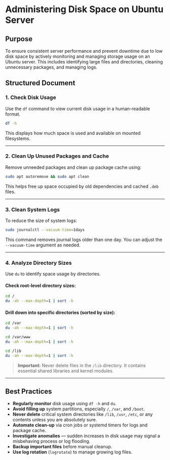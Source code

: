 
# **Administering Disk Space on Ubuntu Server**

## **Purpose**

To ensure consistent server performance and prevent downtime due to low disk space by actively monitoring and managing storage usage on an Ubuntu server. This includes identifying large files and directories, cleaning unnecessary packages, and managing logs.

## **Structured Document**

### 1. **Check Disk Usage**

Use the `df` command to view current disk usage in a human-readable format.

```bash
df -h
```

This displays how much space is used and available on mounted filesystems.

---

### 2. **Clean Up Unused Packages and Cache**

Remove unneeded packages and clean up package cache using:

```bash
sudo apt autoremove && sudo apt clean
```

This helps free up space occupied by old dependencies and cached `.deb` files.

---

### 3. **Clean System Logs**

To reduce the size of system logs:

```bash
sudo journalctl --vacuum-time=1days
```

This command removes journal logs older than one day. You can adjust the `--vacuum-time` argument as needed.

---

### 4. **Analyze Directory Sizes**

Use `du` to identify space usage by directories.

#### Check root-level directory sizes:

```bash
cd /
du -ah --max-depth=1 | sort -h
```

#### Drill down into specific directories (sorted by size):

```bash
cd /var
du -ah --max-depth=1 | sort -h

cd /var/www
du -ah --max-depth=1 | sort -h

cd /lib
du -ah --max-depth=1 | sort -h
```

> **Important:** Never delete files in the `/lib` directory. It contains essential shared libraries and kernel modules.

---

## **Best Practices**

* **Regularly monitor** disk usage using `df -h` and `du`.
* **Avoid filling up** system partitions, especially `/`, `/var`, and `/boot`.
* **Never delete** critical system directories like `/lib`, `/usr`, `/etc`, or any contents unless you are absolutely sure.
* **Automate clean-up** via cron jobs or systemd timers for logs and package cache.
* **Investigate anomalies** — sudden increases in disk usage may signal a misbehaving process or log flooding.
* **Backup important files** before manual cleanup.
* **Use log rotation** (`logrotate`) to manage growing log files.
